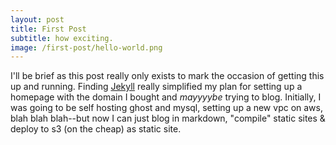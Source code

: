 ```yaml
---
layout: post
title: First Post
subtitle: how exciting.
image: /first-post/hello-world.png
---
```


I'll be brief as this post really only exists to mark the occasion of getting this up and running. Finding [Jekyll](https://jekyllrb.com/) really 
simplified my plan for setting up a homepage with the domain I bought and _mayyyybe_ trying to blog. Initially, I was going to be self hosting ghost
and mysql, setting up a new vpc on aws, blah blah blah--but now I can just blog in markdown, "compile" static sites & deploy to s3 (on the cheap) as static 
site.

